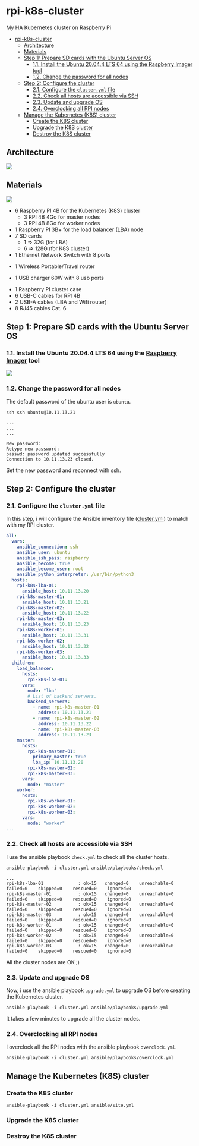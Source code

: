 # rpi-k8s-cluster
My HA Kubernetes cluster on Raspberry Pi

<!-- TOC -->

- [rpi-k8s-cluster](#rpi-k8s-cluster)
  - [Architecture](#architecture)
  - [Materials](#materials)
  - [Step 1: Prepare SD cards with the Ubuntu Server OS](#step-1-prepare-sd-cards-with-the-ubuntu-server-os)
    - [1.1. Install the Ubuntu 20.04.4 LTS 64 using the Raspberry Imager tool](#11-install-the-ubuntu-20044-lts-64-using-the-raspberry-imager-tool)
    - [1.2. Change the password for all nodes](#12-change-the-password-for-all-nodes)
  - [Step 2: Configure the cluster](#step-2-configure-the-cluster)
    - [2.1. Configure the `cluster.yml` file](#21-configure-the-clusteryml-file)
    - [2.2. Check all hosts are accessible via SSH](#22-check-all-hosts-are-accessible-via-ssh)
    - [2.3. Update and upgrade OS](#23-update-and-upgrade-os)
    - [2.4. Overclocking all RPI nodes](#24-overclocking-all-rpi-nodes)
  - [Manage the Kubernetes (K8S) cluster](#manage-the-kubernetes-k8s-cluster)
    - [Create the K8S cluster](#create-the-k8s-cluster)
    - [Upgrade the K8S cluster](#upgrade-the-k8s-cluster)
    - [Destroy the K8S cluster](#destroy-the-k8s-cluster)

<!-- /TOC -->

## Architecture

![](docs/architecture.png)
## Materials

![](docs/rpi-cluster.jpg)

* 6 Raspberry PI 4B for the Kubernetes (K8S) cluster
  - 3 RPI 4B 4Go for master nodes
  - 3 RPI 4B 8Go for worker nodes
* 1 Raspberry PI 3B+ for the load balancer (LBA) node
* 7 SD cards
  - 1 => 32G (for LBA)
  - 6 => 128G (for K8S cluster)
* 1 Ethernet Network Switch with 8 ports
- 1 Wireless Portable/Travel router
* 1 USB charger 60W with 8 usb ports
- 1 Raspberry PI cluster case
- 6 USB-C cables for RPI 4B
- 2 USB-A cables (LBA and Wifi router)
- 8 RJ45 cables Cat. 6

## Step 1: Prepare SD cards with the Ubuntu Server OS

### 1.1. Install the Ubuntu 20.04.4 LTS 64 using the [Raspberry Imager](https://www.raspberrypi.com/software/) tool

![](docs/rpi-imager-2.png)


### 1.2. Change the password for all nodes

The default password of the ubuntu user is `ubuntu`.

```
ssh ssh ubuntu@10.11.13.21

...
...
...

New password:
Retype new password:
passwd: password updated successfully
Connection to 10.11.13.23 closed.
```

Set the new password and reconnect with ssh.



## Step 2: Configure the cluster
### 2.1. Configure the `cluster.yml` file

In this step, i will configure the Ansible inventory file ([cluster.yml](cluster.yml)) to match with my RPI cluster.

```yaml
all:
  vars:
    ansible_connection: ssh
    ansible_user: ubuntu
    ansible_ssh_pass: raspberry
    ansible_become: true
    ansible_become_user: root
    ansible_python_interpreter: /usr/bin/python3
  hosts:
    rpi-k8s-lba-01:
      ansible_host: 10.11.13.20
    rpi-k8s-master-01:
      ansible_host: 10.11.13.21
    rpi-k8s-master-02:
      ansible_host: 10.11.13.22
    rpi-k8s-master-03:
      ansible_host: 10.11.13.23
    rpi-k8s-worker-01:
      ansible_host: 10.11.13.31
    rpi-k8s-worker-02:
      ansible_host: 10.11.13.32
    rpi-k8s-worker-03:
      ansible_host: 10.11.13.33
  children:
    load_balancer:
      hosts:
        rpi-k8s-lba-01:
      vars:
        node: "lba"
        # List of backend servers.
        backend_servers:
          - name: rpi-k8s-master-01
            address: 10.11.13.21
          - name: rpi-k8s-master-02
            address: 10.11.13.22
          - name: rpi-k8s-master-03
            address: 10.11.13.23
    master:
      hosts:
        rpi-k8s-master-01:
          primary_master: true
          lba_ip: 10.11.13.20
        rpi-k8s-master-02:
        rpi-k8s-master-03:
      vars:
        node: "master"
    worker:
      hosts:
        rpi-k8s-worker-01:
        rpi-k8s-worker-02:
        rpi-k8s-worker-03:
      vars:
        node: "worker"
...
```

### 2.2. Check all hosts are accessible via SSH

I use the ansible playbook `check.yml` to check all the cluster hosts.

```
ansible-playbook -i cluster.yml ansible/playbooks/check.yml

...
rpi-k8s-lba-01             : ok=15   changed=0    unreachable=0    failed=0    skipped=0    rescued=0    ignored=0
rpi-k8s-master-01          : ok=15   changed=0    unreachable=0    failed=0    skipped=0    rescued=0    ignored=0
rpi-k8s-master-02          : ok=15   changed=0    unreachable=0    failed=0    skipped=0    rescued=0    ignored=0
rpi-k8s-master-03          : ok=15   changed=0    unreachable=0    failed=0    skipped=0    rescued=0    ignored=0
rpi-k8s-worker-01          : ok=15   changed=0    unreachable=0    failed=0    skipped=0    rescued=0    ignored=0
rpi-k8s-worker-02          : ok=15   changed=0    unreachable=0    failed=0    skipped=0    rescued=0    ignored=0
rpi-k8s-worker-03          : ok=15   changed=0    unreachable=0    failed=0    skipped=0    rescued=0    ignored=0
``` 

All the cluster nodes are OK ;)

### 2.3. Update and upgrade OS

Now, i use the ansible playbook `upgrade.yml` to upgrade OS before creating the Kubernetes cluster.

```
ansible-playbook -i cluster.yml ansible/playbooks/upgrade.yml
```

It takes a few minutes to upgrade all the cluster nodes.

### 2.4. Overclocking all RPI nodes

I overclock all the RPI nodes with the ansible playbook `overclock.yml`.

```
ansible-playbook -i cluster.yml ansible/playbooks/overclock.yml
```

## Manage the Kubernetes (K8S) cluster

### Create the K8S cluster

```
ansible-playbook -i cluster.yml ansible/site.yml
```

### Upgrade the K8S cluster



### Destroy the K8S cluster